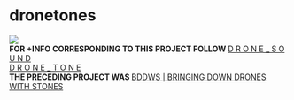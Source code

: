 dronetones
==========

<img src="https://raw.github.com/alejoduque/dronetones/master/imgs/V2_ascii.jpg" /> <br>
<B>FOR +INFO CORRESPONDING TO THIS PROJECT FOLLOW  </B>
<a href=https://github.com/alejoduque/dronetones/wiki/Drone-Sound> D R O N E _ S O U N D</a>
<BR>
<a href=http://coop.re/?DroneTone> D R O N E _ T O N E</a>
<BR>
<B>THE PRECEDING PROJECT WAS </B>
<a href=http://coop.re/?BDDWS>BDDWS | BRINGING DOWN DRONES WITH STONES</a>
